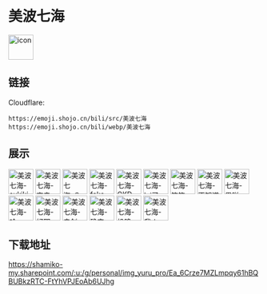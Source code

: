 # 美波七海
<img src="https://emoji.shojo.cn/bili/src/美波七海/icon.png" width="50" height="50" alt="icon">

## 链接
Cloudflare:
```
https://emoji.shojo.cn/bili/src/美波七海
https://emoji.shojo.cn/bili/webp/美波七海
```
## 展示
<img src="https://emoji.shojo.cn/bili/src/美波七海/美波七海-sukiki.png" width="50" height="50" alt="美波七海-sukiki">
<img src="https://emoji.shojo.cn/bili/src/美波七海/美波七海-突击.png" width="50" height="50" alt="美波七海-突击">
<img src="https://emoji.shojo.cn/bili/src/美波七海/美波七海-？？？.png" width="50" height="50" alt="美波七海-？？？">
<img src="https://emoji.shojo.cn/bili/src/美波七海/美波七海-fake.png" width="50" height="50" alt="美波七海-fake">
<img src="https://emoji.shojo.cn/bili/src/美波七海/美波七海-GKD.png" width="50" height="50" alt="美波七海-GKD">
<img src="https://emoji.shojo.cn/bili/src/美波七海/美波七海-lei了.png" width="50" height="50" alt="美波七海-lei了">
<img src="https://emoji.shojo.cn/bili/src/美波七海/美波七海-笨笨.png" width="50" height="50" alt="美波七海-笨笨">
<img src="https://emoji.shojo.cn/bili/src/美波七海/美波七海-不知道.png" width="50" height="50" alt="美波七海-不知道">
<img src="https://emoji.shojo.cn/bili/src/美波七海/美波七海-果咩.png" width="50" height="50" alt="美波七海-果咩">
<img src="https://emoji.shojo.cn/bili/src/美波七海/美波七海-哈.png" width="50" height="50" alt="美波七海-哈">
<img src="https://emoji.shojo.cn/bili/src/美波七海/美波七海-好耶.png" width="50" height="50" alt="美波七海-好耶">
<img src="https://emoji.shojo.cn/bili/src/美波七海/美波七海-击剑.png" width="50" height="50" alt="美波七海-击剑">
<img src="https://emoji.shojo.cn/bili/src/美波七海/美波七海-确实.png" width="50" height="50" alt="美波七海-确实">
<img src="https://emoji.shojo.cn/bili/src/美波七海/美波七海-投降.png" width="50" height="50" alt="美波七海-投降">
<img src="https://emoji.shojo.cn/bili/src/美波七海/美波七海-我！.png" width="50" height="50" alt="美波七海-我！">

## 下载地址

https://shamiko-my.sharepoint.com/:u:/g/personal/img_yuru_pro/Ea_6Crze7MZLmpqy61hBQBUBkzRTC-FtYhVPJEoAb6UJhg